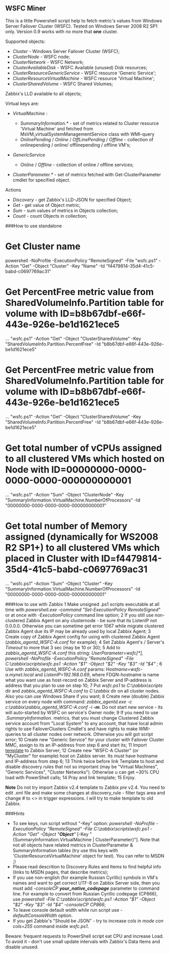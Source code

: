 ## WSFC Miner 
This is a little Powershell script help to fetch metric's values from Windows Server Failover Cluster (WSFC).
Tested on Windows Server 2008 R2 SP1 only.
Version 0.9 works with no more that **one** cluster.


Supported objects:
- _Cluster_ - Windows Server Failover Cluster (WSFC);
- _ClusterNode_ - WSFC node;
- _ClusterNetwork_ - WSFC Network;
- _ClusterAvailableDisk_ - WSFC Available (unused) Disk resources;
- _ClusterResourceGenericService_ - WSFC resource 'Generic Service';
- _ClusterResourceVirtualMachine_ - WSFC resource 'Virtual Machine';
- _ClusterSharedVolume_ - WSFC Shared Volumes;

Zabbix's LLD available to all objects;

Virtual keys are:
- _VirtualMachine_ :
  - _SummaryInformation.*_ - set of metrics related to Cluster resource 'Virtual Machine' and fetched from MsVM_virtualSystemManagementService class with WMI-query
  - _OnlinePending_ / _Online_ / _OffLinePending_ / _Offline_ - collection of onlinepending / online/ offlinepending / offline VM's;
- _GenericService_ 
  - _Online_ / _Offline_  - collection of online / offline services;

- _ClusterParameter.*_ - set of metrics fetched with Get-ClusterParameter cmdlet for specified object.

Actions
- _Discovery_ - get Zabbix's LLD-JSON for specified Object;
- _Get_ - get value of Object metric;
- _Sum_ - sum values of metrics in Objects collection;
- _Count_ - count Objects in collection;

###How to use standalone

   # Get Cluster name
   powershell -NoProfile -ExecutionPolicy "RemoteSigned" -File "wsfc.ps1" -Action "Get" -Object "Cluster" -Key "Name" -Id "f4479814-35d4-41c5-babd-c0697769ac31"

   # Get PercentFree metric value from SharedVolumeInfo.Partition table for volume with ID=b8b67dbf-e66f-443e-926e-be1d1621ece5
   ... "wsfc.ps1" -Action "Get" -Object "ClusterSharedVolume" -Key "SharedVolumeInfo.Partition.PercentFree" -Id "b8b67dbf-e66f-443e-926e-be1d1621ece5"

   # Get PercentFree metric value from SharedVolumeInfo.Partition table for volume with ID=b8b67dbf-e66f-443e-926e-be1d1621ece5
   ... "wsfc.ps1" -Action "Get" -Object "ClusterSharedVolume" -Key "SharedVolumeInfo.Partition.PercentFree" -Id "b8b67dbf-e66f-443e-926e-be1d1621ece5"

   # Get total number of vCPUs assigned to all clustered VMs which hosted on Node with ID=00000000-0000-0000-0000-000000000001
   ... "wsfc.ps1" -Action "Sum" -Object "ClusterNode" -Key "SummaryInformation.VirtualMachine.NumberOfProcessors" -Id "00000000-0000-0000-0000-000000000001"

   # Get total number of Memory assigned (dynamically for WS2008 R2 SP1+) to all clustered VMs which placed in Cluster with ID=f4479814-35d4-41c5-babd-c0697769ac31
   ... "wsfc.ps1" -Action "Sum" -Object "Cluster" -Key "SummaryInformation.VirtualMachine.NumberOfProcessors" -Id "00000000-0000-0000-0000-000000000001"


###How to use with Zabbix
1 Make unsigned .ps1 scripts executable at all time with _powershell.exe -command "Set-ExecutionPolicy RemoteSigned"_ or at once with _-ExecutionPolicy_ command line option;
2 If you still use non-clustered Zabbix Agent on any clusternode - be sure that its ListenIP not 0.0.0.0. Otherwise you can sometime get error 1067 while migrate clustered Zabbix Agent due its IP may be already used by local Zabbix Agent;
3 Create copy of Zabbix Agent config for using with clustered Zabbix Agent (_zabbix\_agentd\_WSFC-A.conf_ for example); 
4 Set Zabbix Agent's / Server's _Timeout_ to more that 3 sec (may be 10 or 30);
5 Add to _zabbix\_agentd\_WSFC-A.conf_ this string: _UserParameter=wsfc[*], powershell -NoProfile -ExecutionPolicy "RemoteSigned" -File C:\zabbix\scripts\wsfc.ps1 -Action "$1" -Object "$2" -Key "$3" -Id "$4"_ ;
6 Use with _zabbix\_agentd\_WSFC-A.conf_ params: _Hostname=wsfc-a.mynet.local_ and _ListenIP=192.168.0.69_, where FDQN-hostname is name what you want use as host-record on Zabbix Server and IP-address is address that you plan to use on step 10;
7 Put _wsfc.ps1_ to _C:\zabbix\scripts_ dir and _zabbix\_agentd\_WSFC-A.conf_ to _C:\zabbix_ dir on all cluster nodes. Also you can use Windows Share if you want; 
8 Create new (double) Zabbix service on every node with command: _zabbix_agentd.exe -c c:\zabbix\zabbix\_agentd\_WSFC-A.conf -i **-m**_. Do not start new service - its will auto-started by WSFC on service's Owner node;
9 If you need to use _*.SummaryInformation.*_ metrics, that you must change Clustered Zabbix service account from "Local System" to any account, that have local admin rights to use FailoverClusters Cmdlet's and have rights to make WMI-queries to all cluster nodes over network. Otherwise you will got script error;
10 Create new "Generic Service" for your cluster with Failover Cluster MMC, assign to its an IP-address from step 6 and start its;
11 Import [template](https://github.com/zbx-sadman/WSFC/tree/master/Zabbix_Templates) to Zabbix Server;
12 Create new "WSFC-A Cluster" (or "MyCluster" for example) host on Zabbix server. Its must have hostname and IP-address from step 6;
13 Think twice before link Template to host and disable discovery rules that not so important (may be "Virtual Machines", "Generic Services", "Cluster Networks"). Otherwise u can get ~30% CPU load with PowerShell calls;
14 Pray and link template;
15 Enjoy.

**Note**
Do not try import Zabbix v2.4 template to Zabbix _pre_ v2.4. You need to edit .xml file and make some changes at discovery_rule - filter tags area and change _#_ to _<>_ in trigger expressions. I will try to make template to old Zabbix.

###Hints
- To see keys, run script without "-Key" option: _powershell -NoProfile -ExecutionPolicy "RemoteSigned" -File C:\zabbix\scripts\wsfc.ps1 -Action "Get" -Object "**Object**"_ \[-Key "{SummaryInformation.VirtualMachine | ClusterParameter}"\]. Note that not all objects have related metrics in ClusterParameter & SummaryInformation tables (try use this keys with 'ClusterResourceVirtualMachine' object for test). You can refer to MSDN ;)
- Please read descrition to Discovery Rules and Items to find helpful info (links to MSDN pages, that describe metrics);
- If you use non-english (for example Russian Cyrillic) symbols in VM's names and want to get correct UTF-8 on Zabbix Server side, then you must add _-consoleCP **your_native_codepage**_ parameter to command line. For example to convert from Russian Cyrillic codepage (CP866), use _powershell -File C:\zabbix\scripts\wsfc.ps1 -Action "$1" -Object "$2" -Key "$3" -Id "$4" -consoleCP CP866_;
- To leave console default width while run script use _-defaultConsoleWidth_ option.
- If you get Zabbix's "Should be JSON" - try to increase cols in _mode con cols=255_ command inside _wsfc.ps1_.

Beware: frequent requests to PowerShell script eat CPU and increase Load. To avoid it - don't use small update intervals with Zabbix's Data Items and disable unused.
